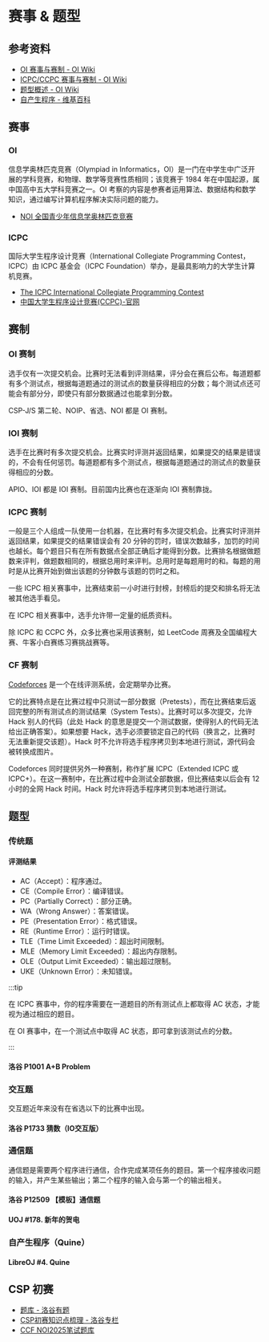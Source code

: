 # 赛事 & 题型

## 参考资料

- [OI 赛事与赛制 - OI Wiki](https://oi-wiki.org/contest/oi/)
- [ICPC/CCPC 赛事与赛制 - OI Wiki](https://oi-wiki.org/contest/icpc/)
- [题型概述 - OI Wiki](https://oi-wiki.org/contest/problems/)
- [自产生程序 - 维基百科](https://zh.wikipedia.org/zh-cn/自產生程式)

## 赛事

### OI

信息学奥林匹克竞赛（Olympiad in Informatics，OI）是一门在中学生中广泛开展的学科竞赛，和物理、数学等竞赛性质相同；该竞赛于 1984 年在中国起源，属中国高中五大学科竞赛之一。OI 考察的内容是参赛者运用算法、数据结构和数学知识，通过编写计算机程序解决实际问题的能力。

- [NOI 全国青少年信息学奥林匹克竞赛](https://www.noi.cn)

### ICPC

国际大学生程序设计竞赛（International Collegiate Programming Contest，ICPC）由 ICPC 基金会（ICPC Foundation）举办，是最具影响力的大学生计算机竞赛。

- [The ICPC International Collegiate Programming Contest](https://icpc.global)
- [中国大学生程序设计竞赛(CCPC)-官网](https://oi-wiki.org/contest/icpc/)

## 赛制

### OI 赛制

选手仅有一次提交机会。比赛时无法看到评测结果，评分会在赛后公布。每道题都有多个测试点，根据每道题通过的测试点的数量获得相应的分数；每个测试点还可能会有部分分，即使只有部分数据通过也能拿到分数。

CSP-J/S 第二轮、NOIP、省选、NOI 都是 OI 赛制。

### IOI 赛制

选手在比赛时有多次提交机会。比赛实时评测并返回结果，如果提交的结果是错误的，不会有任何惩罚。每道题都有多个测试点，根据每道题通过的测试点的数量获得相应的分数。

APIO、IOI 都是 IOI 赛制。目前国内比赛也在逐渐向 IOI 赛制靠拢。

### ICPC 赛制

一般是三个人组成一队使用一台机器，在比赛时有多次提交机会。比赛实时评测并返回结果，如果提交的结果错误会有 20 分钟的罚时，错误次数越多，加罚的时间也越长。每个题目只有在所有数据点全部正确后才能得到分数。比赛排名根据做题数来评判，做题数相同的，根据总用时来评判。总用时是每题用时的和。每题的用时是从比赛开始到做出该题的分钟数与该题的罚时之和。

一些 ICPC 相关赛事中，比赛结束前一小时进行封榜，封榜后的提交和排名将无法被其他选手看见。

在 ICPC 相关赛事中，选手允许带一定量的纸质资料。

除 ICPC 和 CCPC 外，众多比赛也采用该赛制，如 LeetCode 周赛及全国编程大赛、牛客小白赛练习赛挑战赛等。

### CF 赛制

[Codeforces](https://codeforces.com) 是一个在线评测系统，会定期举办比赛。

它的比赛特点是在比赛过程中只测试一部分数据（Pretests），而在比赛结束后返回完整的所有测试点的测试结果（System Tests）。比赛时可以多次提交，允许 Hack 别人的代码（此处 Hack 的意思是提交一个测试数据，使得别人的代码无法给出正确答案）。如果想要 Hack，选手必须要锁定自己的代码（换言之，比赛时无法重新提交该题）。Hack 时不允许将选手程序拷贝到本地进行测试，源代码会被转换成图片。

Codeforces 同时提供另外一种赛制，称作扩展 ICPC（Extended ICPC 或 ICPC+）。在这一赛制中，在比赛过程中会测试全部数据，但比赛结束以后会有 12 小时的全网 Hack 时间。Hack 时允许将选手程序拷贝到本地进行测试。

## 题型

### 传统题

#### 评测结果

- AC（Accept）：程序通过。
- CE（Compile Error）：编译错误。
- PC（Partially Correct）：部分正确。
- WA（Wrong Answer）：答案错误。
- PE（Presentation Error）：格式错误。
- RE（Runtime Error）：运行时错误。
- TLE（Time Limit Exceeded）：超出时间限制。
- MLE（Memory Limit Exceeded）：超出内存限制。
- OLE（Output Limit Exceeded）：输出超过限制。
- UKE（Unknown Error）：未知错误。

:::tip

在 ICPC 赛事中，你的程序需要在一道题目的所有测试点上都取得 AC 状态，才能视为通过相应的题目。

在 OI 赛事中，在一个测试点中取得 AC 状态，即可拿到该测试点的分数。

:::

#### 洛谷 P1001 A+B Problem

<Problem id="P1001" />

### 交互题

交互题近年来没有在省选以下的比赛中出现。

#### 洛谷 P1733 猜数（IO交互版）

<Problem id="P1733" />

### 通信题

通信题是需要两个程序进行通信，合作完成某项任务的题目。第一个程序接收问题的输入，并产生某些输出；第二个程序的输入会与第一个的输出相关。

#### 洛谷 P12509 【模板】通信题

<Problem id="P12509" />

#### UOJ #178. 新年的贺电

<Problem id="UOJ178" />

### 自产生程序（Quine）

#### LibreOJ #4. Quine

<Problem id="LOJ4" />

## CSP 初赛

- [题库 - 洛谷有题](https://ti.luogu.com.cn/problemset/)
- [CSP初赛知识点梳理 - 洛谷专栏](https://www.luogu.com.cn/article/9sxilb3x)
- [CCF NOI2025笔试题库](https://www.noi.cn/xw/2025-06-16/844453.shtml)
